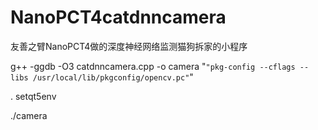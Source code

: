 # NanoPCT4catdnncamera

友善之臂NanoPCT4做的深度神经网络监测猫狗拆家的小程序

g++ -ggdb -O3 catdnncamera.cpp -o camera "`"pkg-config --cflags --libs /usr/local/lib/pkgconfig/opencv.pc"`"

. setqt5env

./camera
